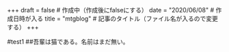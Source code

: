 +++
draft = false         # 作成中（作成後にfalseにする）
date = "2020/06/08"    # 作成日時が入る
title = "mtgblog"       # 記事のタイトル（ファイル名が入るので変更する）
+++

#test1
##吾輩は猫である。名前はまだ無い。

